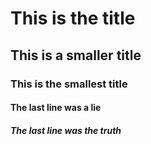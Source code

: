 # This is the title
## This is a smaller title
### This is the smallest title
#### The last line was a lie
##### The last line was the truth
